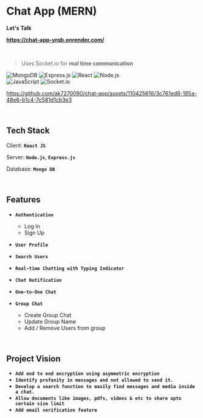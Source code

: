 # Chat App (MERN)

<b>Let's Talk</b>
</br>

<b>https://chat-app-yrqb.onrender.com/</b>

</br>


>Uses Socket.io for <b>real time communication</b>


![MongoDB](https://img.shields.io/badge/MongoDB-%234ea94b.svg?style=flat-square&logo=mongodb&logoColor=white)
![Express.js](https://img.shields.io/badge/express.js-%23404d59.svg?style=flat-square&logo=express&logoColor=%2361DAFB)
![React](https://img.shields.io/badge/-React-61DAFB?style=flat-square&logo=react&logoColor=ffffff)
![Node.js](https://img.shields.io/badge/-Node.js-339933?style=flat-square&logo=Node.js&logoColor=A3DA8D)
<br>
![JavaScript](https://img.shields.io/badge/-JavaScript-%23F7DF1C?style=flat-square&logo=javascript&logoColor=000000&labelColor=%23F7DF1C&color=%23FFCE5A)
![Socket.io](https://img.shields.io/badge/-Socket.io-F6D860?style=flat-square&logo=Socket.io&logoColor=010101)
<br>


https://github.com/ak7270090/chat-app/assets/110425616/3c761ed8-185a-48e6-b1c4-7c581d1cb3e3


<br>

## Tech Stack

Client: <b>`React JS`</b>

Server: <b>`Node.js`</b>, <b>`Express.js`</b>

Database: <b>`Mongo DB`</b>

<br>

## Features
- <b>`Authentication`</b>
  - Log In
  - Sign Up
- <b>`User Profile`</b>
- <b>`Search Users`</b>
- <b>`Real-time Chatting with Typing Indicator`</b>
- <b>`Chat Notification`</b>

- <b>`One-to-One Chat`</b>

- <b>`Group Chat`</b>
  - Create Group Chat
  - Update Group Name
  - Add / Remove Users from group

<br>

## Project Vision 
- <b>`Add end to end encryption using asymmetric encryption`</b>
- <b>`Identify profanity in messages and not allowed to send it.`</b>
- <b>`Develop a search function to easily find messages and media inside a chat.`</b>
- <b>`Allow documents like images, pdfs, videos & etc to share upto certain size limit `</b>
- <b>`Add email verification feature`</b>


 
    
